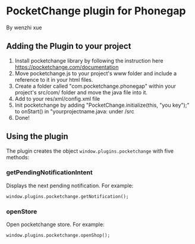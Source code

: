# PocketChange plugin for Phonegap #
By wenzhi xue

## Adding the Plugin to your project ##
1. Install pocketchange library by following the instruction here https://pocketchange.com/documentation
2. Move pocketchange.js to your project's www folder and include a reference to it in your html files. 
3. Create a folder called "com.pocketchange.phonegap" within your project's src/com/ folder and move the java file into it.
4. Add <plugin name="PocketChangePlugin" value="com.pocketchange.phonegap.PocketChangePlugin" /> to your res/xml/config.xml file
5. Init pocketchange by adding "PocketChange.initialize(this, "you key");" to onStart() in "yourprojectname.java: under /src
6. Done!

## Using the plugin ##
The plugin creates the object `window.plugins.pocketchange` with five methods:

### getPendingNotificationIntent ###
Displays the next pending notification. For example:


    window.plugins.pocketchange.getNotification();


### openStore ###
Open pocketchange store. For example:

    window.plugins.pocketchange.openShop();
 

